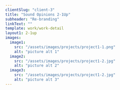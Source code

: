 ```yaml
---
clientSlug: "client-3"
title: "Sound Opinions 2-1Up"
subheader: "Re-branding"
linkText: ""
template: work/work-detail
layout1: 2-1up
images:
  image1:
    src: "/assets/images/projects/project1-1.png"
    alt: "picture alt 1"
  image2:
    src: "/assets/images/projects/project1-2.jpg"
    alt: "picture alt 2"
  image3:
    src: "/assets/images/projects/project1-2.jpg"
    alt: "picture alt 3"
---
```

